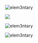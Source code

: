 

<p align="left"> <img src="https://komarev.com/ghpvc/?username=elem3ntary&label=Profile%20views&color=0e75b6&style=flat" alt="elem3ntary" /> </p>

<img src="https://media.giphy.com/media/vFKqnCdLPNOKc/giphy.gif"/>

<p><img align="center" src="https://github-readme-stats.vercel.app/api/top-langs?username=elem3ntary&show_icons=true&locale=en&layout=compact" alt="elem3ntary" /></p>

<p><img align="center" src="https://github-readme-streak-stats.herokuapp.com/?user=elem3ntary&" alt="elem3ntary" /></p>
